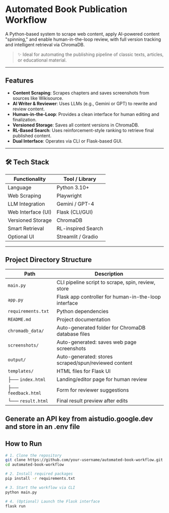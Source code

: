 # Automated Book Publication Workflow

A Python-based system to scrape web content, apply AI-powered content "spinning," and enable human-in-the-loop review, with full version tracking and intelligent retrieval via ChromaDB.

> ✨ Ideal for automating the publishing pipeline of classic texts, articles, or educational material.

---

## Features

- **Content Scraping**: Scrapes chapters and saves screenshots from sources like Wikisource.
- **AI Writer & Reviewer**: Uses LLMs (e.g., Gemini or GPT) to rewrite and review content.
- **Human-in-the-Loop**: Provides a clean interface for human editing and finalization.
- **Versioned Storage**: Saves all content versions in ChromaDB.
- **RL-Based Search**: Uses reinforcement-style ranking to retrieve final published content.
- **Dual Interface**: Operates via CLI or Flask-based GUI.

---

## 🛠 Tech Stack

| Functionality       | Tool / Library     |
|---------------------|--------------------|
| Language            | Python 3.10+       |
| Web Scraping        | Playwright         |
| LLM Integration     | Gemini / GPT-4     |
| Web Interface (UI)  | Flask (CLI/GUI)    |
| Versioned Storage   | ChromaDB           |
| Smart Retrieval     | RL-inspired Search |
| Optional UI         | Streamlit / Gradio |

---

## Project Directory Structure

| Path                        | Description                                             |
|-----------------------------|---------------------------------------------------------|
| `main.py`                   | CLI pipeline script to scrape, spin, review, store     |
| `app.py`                    | Flask app controller for human-in-the-loop interface   |
| `requirements.txt`          | Python dependencies                                    |
| `README.md`                 | Project documentation                                  |
| `chromadb_data/`            | Auto-generated folder for ChromaDB database files    |
| `screenshots/`              | Auto-generated: saves web page screenshots          |
| `output/`                   | Auto-generated: stores scraped/spun/reviewed content |
| `templates/`                | HTML files for Flask UI                                |
| ├── `index.html`            | Landing/editor page for human review                   |
| ├── `feedback.html`         | Form for reviewer suggestions                          |
| └── `result.html`           | Final result preview after edits                       |

**Generate an API key from aistudio.google.dev and store in an .env file**
---

##  How to Run

```bash
# 1. Clone the repository
git clone https://github.com/your-username/automated-book-workflow.git
cd automated-book-workflow

# 2. Install required packages
pip install -r requirements.txt

# 3. Start the workflow via CLI
python main.py

# 4. (Optional) Launch the Flask interface
flask run
